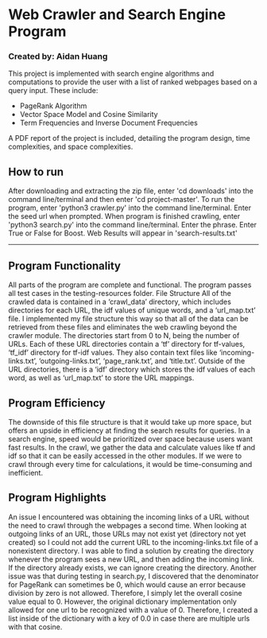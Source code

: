 # Web Crawler and Search Engine Program

### Created by: Aidan Huang

This project is implemented with search engine algorithms and computations to provide the user with a list of ranked webpages based on a query input. These include:
- PageRank Algorithm
- Vector Space Model and Cosine Similarity
- Term Frequencies and Inverse Document Frequencies

A PDF report of the project is included, detailing the program design, time complexities, and space complexities. 

## How to run

After downloading and extracting the zip file, enter 'cd downloads' into the command line/terminal and then enter 'cd project-master'.
To run the program, enter 'python3 crawler.py' into the command line/terminal.
Enter the seed url when prompted.
When program is finished crawling, enter 'python3 search.py' into the command line/terminal.
Enter the phrase.
Enter True or False for Boost.
Web Results will appear in 'search-results.txt'

----------------------------------------------------------------------

## Program Functionality
All parts of the program are complete and functional. The program passes all test cases in the testing-resources folder. 
File Structure
All of the crawled data is contained in a ‘crawl_data’ directory, which includes directories for each URL, the idf values of unique words, and a ‘url_map.txt’ file. I implemented my file structure this way so that all of the data can be retrieved from these files and eliminates the web crawling beyond the crawler module. The directories start from 0 to N, being the number of URLs. Each of these URL directories contain a ‘tf’ directory for tf-values, ‘tf_idf’ directory for tf-idf values. They also contain text files like ‘incoming-links.txt’, ‘outgoing-links.txt’, ‘page_rank.txt’, and ‘title.txt’. Outside of the URL directories, there is a ‘idf’ directory which stores the idf values of each word, as well as ‘url_map.txt’ to store the URL mappings.

## Program Efficiency

The downside of this file structure is that it would take up more space, but offers an upside in efficiency at finding the search results for queries. In a search engine, speed would be prioritized over space because users want fast results. In the crawl, we gather the data and calculate values like tf and idf so that it can be easily accessed in the other modules. If we were to crawl through every time for calculations, it would be time-consuming and inefficient. 

## Program Highlights

An issue I encountered was obtaining the incoming links of a URL without the need to crawl through the webpages a second time. When looking at outgoing links of an URL, those URLs may not exist yet (directory not yet created) so I could not add the current URL to the incoming-links.txt file of a nonexistent directory. I was able to find a solution by creating the directory whenever the program sees a new URL, and then adding the incoming link. If the directory already exists, we can ignore creating the directory. Another issue was that during testing in search.py, I discovered that the denominator for PageRank can sometimes be 0, which would cause an error because division by zero is not allowed. Therefore, I simply let the overall cosine value equal to 0. However, the original dictionary implementation only allowed for one url to be recognized with a value of 0. Therefore, I created a list inside of the dictionary with a key of 0.0 in case there are multiple urls with that cosine. 
